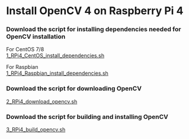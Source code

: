 
# Install OpenCV 4 on Raspberry Pi 4
### Download the script for installing dependencies needed for OpenCV installation
For CentOS 7/8  
[1_RPi4_CentOS_install_dependencies.sh](face_recognition_linux/script/1_RPi4_CentOS_install_dependencies.sh)  

For Raspbian  
[1_RPi4_Raspbian_install_dependencies.sh](face_recognition_linux/script/1_RPi4_Raspbian_install_dependencies.sh)

### Download the script for downloading OpenCV
[2_RPi4_download_opencv.sh](face_recognition_linux/script/2_RPi4_download_opencv.sh)

### Download the script for building and installing OpenCV
[3_RPi4_build_opencv.sh](face_recognition_linux/script/3_RPi4_build_opencv.sh)

